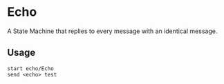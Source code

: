 # Echo

A State Machine that replies to every message with an identical message.

## Usage

```
start echo/Echo
send <echo> test
```